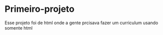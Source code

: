 # Primeiro-projeto
Esse projeto foi de html onde a gente prcisava fazer um curriculum usando somente html

